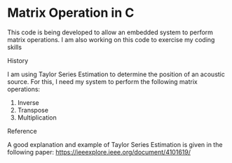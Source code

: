 # Matrix Operation in C 
This code is being developed to allow an embedded system to perform matrix operations. I am also 
working on this code to exercise my coding skills

History

I am using Taylor Series Estimation to determine the position of an acoustic source. For this, 
I need my system to perform the following matrix operations: 
 1. Inverse
 2. Transpose
 3. Multiplication

Reference

A good explanation and example of Taylor Series Estimation is given in the following paper: 
https://ieeexplore.ieee.org/document/4101619/
